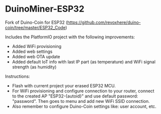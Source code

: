 # DuinoMiner-ESP32

Fork of Duino-Coin for ESP32 (https://github.com/revoxhere/duino-coin/tree/master/ESP32_Code)

Includes the PlatformIO project with the following improvements:
+ Added WiFi provisioning
+ Added web settings
+ Added web OTA update
+ Added default IoT info with last IP part (as temperature) and WiFi signal strength (as humidity)

Instructions:
+ Flash with current project your erased ESP32 MCU.
+ For WiFi provisioning and configure connection to your router, connect to the created AP "ESP32-{autoid}" and use default password: "password". Then goes to menu and add new WiFi SSID connection.
+ Also remember to configure Duino-Coin settings like: user account, etc.
